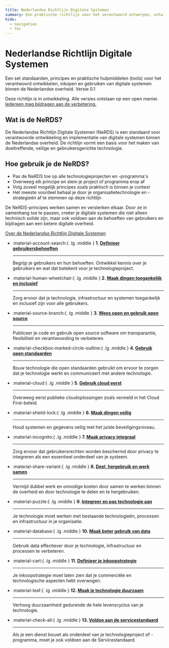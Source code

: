 ```yaml
---
title: Nederlandse Richtlijn Digitale Systemen
summary: Een praktische richtlijn voor het verantwoord ontwerpen, ontwikkelen en implementeren van digitale systemen binnen de Nederlandse overheid.
hide:
  - navigation
  - toc
---
```


# Nederlandse Richtlijn Digitale Systemen

<div class="header-container">
    <div class="subheader">Een set standaarden, principes en praktische hulpmiddelen (tools) voor het verantwoord ontwikkelen, inkopen en gebruiken van digitale systemen binnen de Nederlandse overheid.
    <span class="version-container">
      <span class="version-label">Versie 0.1</span>
      <div class="hover-info">
        <p>Deze richtlijn is in ontwikkeling. Alle versies ontstaan op een open manier. <a href="Over-NeRDS/CONTRIBUTING/">Iedereen mag bijdragen aan de verbetering.</a></p>
      </div>
    </span>
    </div>
</div>

## Wat is de NeRDS?

De Nederlandse Richtlijn Digitale Systemen (NeRDS) is een standaard voor verantwoorde ontwikkeling en implementatie van digitale systemen binnen de Nederlandse overheid. De richtlijn vormt een basis voor het maken van doeltreffende, veilige en gebruikersgerichte technologie.

## Hoe gebruik je de NeRDS?

- Pas de NeRDS toe op alle technologieprojecten en -programma's
- Overweeg elk principe en stem je project of programma erop af
- Volg zoveel mogelijk principes zoals praktisch is binnen je context
- Het meeste voordeel behaal je door je organisatietechnologie en -strategieën af te stemmen op deze richtlijn

De NeRDS-principes werken samen en versterken elkaar. Door ze in samenhang toe te passen, creëer je digitale systemen die niet alleen technisch solide zijn, maar ook voldoen aan de behoeften van gebruikers en bijdragen aan een betere digitale overheid.

<a href="Over-NeRDS/" class="button md-button--secondary">Over de Nederlandse Richtlijn Digitale Systemen</a>

<div class="grid cards" markdown>

- :material-account-search:{ .lg .middle } __1. [Definieer gebruikersbehoeften](principes/gebruikersbehoeften/)__

    ---

    Begrijp je gebruikers en hun behoeften. Ontwikkel kennis over je gebruikers en wat dat betekent voor je technologieproject.

- :material-human-wheelchair:{ .lg .middle } __2. [Maak dingen toegankelijk en inclusief](principes/toegankelijkheid/)__

    ---

    Zorg ervoor dat je technologie, infrastructuur en systemen toegankelijk en inclusief zijn voor alle gebruikers.

- :material-source-branch:{ .lg .middle } __3. [Wees open en gebruik open source](principes/open-source/)__

    ---

    Publiceer je code en gebruik open source software om transparantie, flexibiliteit en verantwoording te verbeteren.

- :material-checkbox-marked-circle-outline:{ .lg .middle } __4. [Gebruik open standaarden](principes/open-standaarden/)__

    ---

    Bouw technologie die open standaarden gebruikt om ervoor te zorgen dat je technologie werkt en communiceert met andere technologie.

- :material-cloud:{ .lg .middle } __5. [Gebruik cloud eerst](principes/cloud-eerst/)__

    ---

    Overweeg eerst publieke cloudoplossingen zoals vermeld in het Cloud First-beleid.

- :material-shield-lock:{ .lg .middle } __6. [Maak dingen veilig](principes/veiligheid/)__

    ---

    Houd systemen en gegevens veilig met het juiste beveiligingsniveau.

- :material-incognito:{ .lg .middle } __7. [Maak privacy integraal](principes/privacy/)__

    ---

    Zorg ervoor dat gebruikersrechten worden beschermd door privacy te integreren als een essentieel onderdeel van je systeem.

- :material-share-variant:{ .lg .middle } __8. [Deel, hergebruik en werk samen](principes/samenwerking/)__

    ---

    Vermijd dubbel werk en onnodige kosten door samen te werken binnen de overheid en door technologie te delen en te hergebruiken.

- :material-puzzle:{ .lg .middle } __9. [Integreer en pas technologie aan](principes/integratie/)__

    ---

    Je technologie moet werken met bestaande technologieën, processen en infrastructuur in je organisatie.

- :material-database:{ .lg .middle } __10. [Maak beter gebruik van data](principes/data/)__

    ---

    Gebruik data effectiever door je technologie, infrastructuur en processen te verbeteren.

- :material-cart:{ .lg .middle } __11. [Definieer je inkoopstrategie](principes/inkoop/)__

    ---

    Je inkoopstrategie moet laten zien dat je commerciële en technologische aspecten hebt overwogen.

- :material-leaf:{ .lg .middle } __12. [Maak je technologie duurzaam](principes/duurzaamheid/)__

    ---

    Verhoog duurzaamheid gedurende de hele levenscyclus van je technologie.

- :material-check-all:{ .lg .middle } __13. [Voldoe aan de servicestandaard](principes/servicestandaard/)__

    ---

    Als je een dienst bouwt als onderdeel van je technologieproject of -programma, moet je ook voldoen aan de Servicestandaard.

</div>
